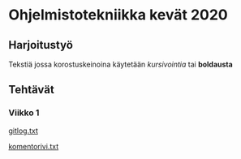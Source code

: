 # Ohjelmistotekniikka kevät 2020

## Harjoitustyö

Tekstiä jossa korostuskeinoina käytetään _kursivointia_ tai __boldausta__

## Tehtävät
### Viikko 1

[gitlog.txt](https://github.com/larikkai/ot-harjoitustyo/blob/master/laskarit/viikko1/gitlog.txt)

[komentorivi.txt](https://github.com/larikkai/ot-harjoitustyo/blob/master/laskarit/viikko1/komentorivi.txt)
